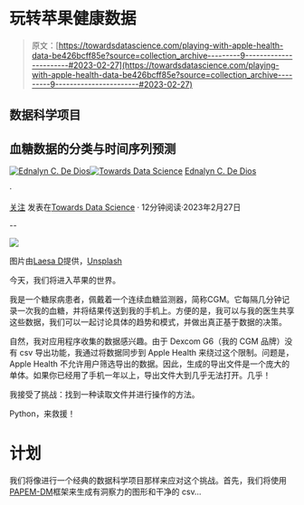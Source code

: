 # 玩转苹果健康数据

> 原文：[https://towardsdatascience.com/playing-with-apple-health-data-be426bcff85e?source=collection_archive---------9-----------------------#2023-02-27](https://towardsdatascience.com/playing-with-apple-health-data-be426bcff85e?source=collection_archive---------9-----------------------#2023-02-27)

## 数据科学项目

## 血糖数据的分类与时间序列预测

[](https://medium.com/@ednalyn.dedios?source=post_page-----be426bcff85e--------------------------------)[![Ednalyn C. De Dios](../Images/b47f52d0c1f05fcf4bc7a7df05275c93.png)](https://medium.com/@ednalyn.dedios?source=post_page-----be426bcff85e--------------------------------)[](https://towardsdatascience.com/?source=post_page-----be426bcff85e--------------------------------)[![Towards Data Science](../Images/a6ff2676ffcc0c7aad8aaf1d79379785.png)](https://towardsdatascience.com/?source=post_page-----be426bcff85e--------------------------------) [Ednalyn C. De Dios](https://medium.com/@ednalyn.dedios?source=post_page-----be426bcff85e--------------------------------)

·

[关注](https://medium.com/m/signin?actionUrl=https%3A%2F%2Fmedium.com%2F_%2Fsubscribe%2Fuser%2F92e30e2c69cb&operation=register&redirect=https%3A%2F%2Ftowardsdatascience.com%2Fplaying-with-apple-health-data-be426bcff85e&user=Ednalyn+C.+De+Dios&userId=92e30e2c69cb&source=post_page-92e30e2c69cb----be426bcff85e---------------------post_header-----------) 发表在[Towards Data Science](https://towardsdatascience.com/?source=post_page-----be426bcff85e--------------------------------) · 12分钟阅读·2023年2月27日[](https://medium.com/m/signin?actionUrl=https%3A%2F%2Fmedium.com%2F_%2Fvote%2Ftowards-data-science%2Fbe426bcff85e&operation=register&redirect=https%3A%2F%2Ftowardsdatascience.com%2Fplaying-with-apple-health-data-be426bcff85e&user=Ednalyn+C.+De+Dios&userId=92e30e2c69cb&source=-----be426bcff85e---------------------clap_footer-----------)

--

[](https://medium.com/m/signin?actionUrl=https%3A%2F%2Fmedium.com%2F_%2Fbookmark%2Fp%2Fbe426bcff85e&operation=register&redirect=https%3A%2F%2Ftowardsdatascience.com%2Fplaying-with-apple-health-data-be426bcff85e&source=-----be426bcff85e---------------------bookmark_footer-----------)![](../Images/a211c1f0d5bf63634e544c80fad268be.png)

图片由[Laesa D](https://unsplash.com/@proudestpuff21?utm_source=medium&utm_medium=referral)提供，[Unsplash](https://unsplash.com/?utm_source=medium&utm_medium=referral)

今天，我们将进入苹果的世界。

我是一个糖尿病患者，佩戴着一个连续血糖监测器，简称CGM。它每隔几分钟记录一次我的血糖，并将结果传送到我的手机上。方便的是，我可以与我的医生共享这些数据，我们可以一起讨论具体的趋势和模式，并做出真正基于数据的决策。

自然，我对应用程序收集的数据感兴趣。由于 Dexcom G6（我的 CGM 品牌）没有 csv 导出功能，我通过将数据同步到 Apple Health 来绕过这个限制。问题是，Apple Health 不允许用户筛选导出的数据。因此，生成的导出文件是一个庞大的单体。如果你已经用了手机一年以上，导出文件大到几乎无法打开。几乎！

我接受了挑战：找到一种读取文件并进行操作的方法。

Python，来救援！

# 计划

我们将像进行一个经典的数据科学项目那样来应对这个挑战。首先，我们将使用[PAPEM-DM](/papem-dm-7-steps-towards-a-data-science-win-f8cac4f8e02f)框架来生成有洞察力的图形和干净的 csv…
